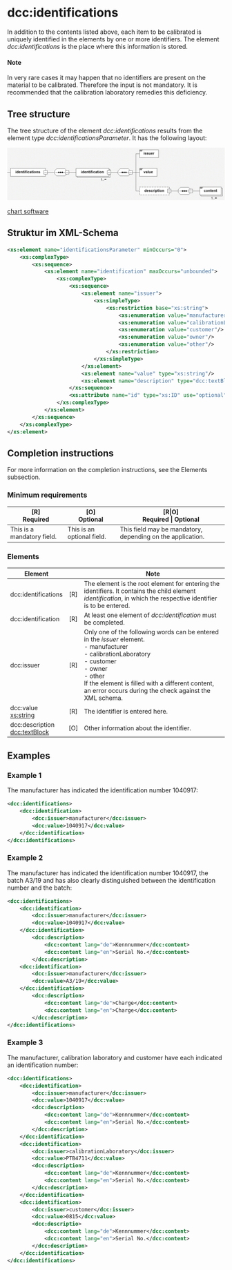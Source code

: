 # dcc:identifications

In addition to the contents listed above, each item to be calibrated is uniquely identified in the elements by one or more identifiers. The element *dcc:identifications* is the place where this information is stored.

#### Note

In very rare cases it may happen that no identifiers are present on the material to be calibrated. Therefore the input is not mandatory. It is recommended that the calibration laboratory remedies this deficiency.

## Tree structure
The tree structure of the element *dcc:identifications* results from the element type *dcc:identificationsParameter*. It has the following layout:

<img src="../../images/identifications.png" alt="identifications" width="725" />

[chart software](../XSD_diagramviewer.md)

## Struktur im XML-Schema

```xml
<xs:element name="identificationsParameter" minOccurs="0">
	<xs:complexType>
		<xs:sequence>
			<xs:element name="identification" maxOccurs="unbounded">
				<xs:complexType>
					<xs:sequence>
						<xs:element name="issuer">
							<xs:simpleType>
								<xs:restriction base="xs:string">
									<xs:enumeration value="manufacturer"/>
									<xs:enumeration value="calibrationLaboratory"/>
									<xs:enumeration value="customer"/>
									<xs:enumeration value="owner"/>
									<xs:enumeration value="other"/>
								</xs:restriction>
							</xs:simpleType>
						</xs:element>
						<xs:element name="value" type="xs:string"/>
						<xs:element name="description" type="dcc:textBlock" minOccurs="0"/>
					</xs:sequence>
					<xs:attribute name="id" type="xs:ID" use="optional"/>
				</xs:complexType>
			</xs:element>
		</xs:sequence>
	</xs:complexType>
</xs:element>
```

## Completion instructions

For more information on the completion instructions, see the Elements subsection.

### Minimum requirements

|[R] <br> Required|[O] <br> Optional|[R\|O]<br>Required \| Optional|
|-|-|-|
|This is a mandatory field. | This is an optional field.|This field may be mandatory, depending on the application.|


### Elements

|Element||Note|
|-|:-:|-|
|dcc:identifications|[R]|The element is the root element for entering the identifiers. It contains the child element *identification*, in which the respective identifier is to be entered.|
|dcc:identification |[R]|At least one element of *dcc:identification* must be completed.|
| dcc:issuer |[R]|Only one of the following words can be entered in the *issuer* element.<br>- manufacturer<br>- calibrationLaboratory<br>- customer<br>- owner<br>- other<br>If the element is filled with a different content, an error occurs during the check against the XML schema. |
|dcc:value <br>[xs:string](https://www.w3.org/TR/xmlschema-2/#string)|[R]|The identifier is entered here.| 
|dcc:description <br>[dcc:textBlock](../auxElements/textBlock.md)|[O]|Other information about the identifier.|


## Examples

### Example 1

The manufacturer has indicated the identification number 1040917:

```xml
<dcc:identifications>
	<dcc:identification>
		<dcc:issuer>manufacturer</dcc:issuer>
		<dcc:value>1040917</dcc:value>
	</dcc:identification>
</dcc:identifications>
```

### Example 2

The manufacturer has indicated the identification number 1040917, the batch A3/19 and has also clearly distinguished between the identification number and the batch:

```xml
<dcc:identifications>
	<dcc:identification>
		<dcc:issuer>manufacturer</dcc:issuer>
		<dcc:value>1040917</dcc:value>
	</dcc:identification>
		<dcc:description>
			<dcc:content lang="de">Kennnummer</dcc:content>
			<dcc:content lang="en">Serial No.</dcc:content>
		</dcc:description>
	<dcc:identification>
		<dcc:issuer>manufacturer</dcc:issuer>
		<dcc:value>A3/19</dcc:value>
	</dcc:identification>
		<dcc:description>
			<dcc:content lang="de">Charge</dcc:content>
			<dcc:content lang="en">Charge</dcc:content>
		</dcc:description>
</dcc:identifications>
```

### Example 3

The manufacturer, calibration laboratory and customer have each indicated an identification number:

```xml
<dcc:identifications>
	<dcc:identification>
		<dcc:issuer>manufacturer</dcc:issuer>
		<dcc:value>1040917</dcc:value>
		<dcc:description>
			<dcc:content lang="de">Kennnummer</dcc:content>
			<dcc:content lang="en">Serial No.</dcc:content>
		</dcc:description>
	</dcc:identification>
	<dcc:identification>
		<dcc:issuer>calibrationLaboratory</dcc:issuer>
		<dcc:value>PTB4711</dcc:value>
		<dcc:description>
			<dcc:content lang="de">Kennnummer</dcc:content>
			<dcc:content lang="en">Serial No.</dcc:content>
		</dcc:description>
	</dcc:identification>
	<dcc:identification>
		<dcc:issuer>customer</dcc:issuer>
		<dcc:value>0815</dcc:value>
		<dcc:descriptio>
			<dcc:content lang="de">Kennnummer</dcc:content>
			<dcc:content lang="en">Serial No.</dcc:content>
		</dcc:description>
	</dcc:identification>
</dcc:identifications>
```

